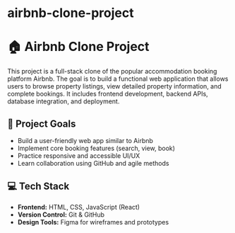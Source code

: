 # airbnb-clone-project
# 🏠 Airbnb Clone Project

This project is a full-stack clone of the popular accommodation booking platform Airbnb. The goal is to build a functional web application that allows users to browse property listings, view detailed property information, and complete bookings. It includes frontend development, backend APIs, database integration, and deployment.

## 🌟 Project Goals

- Build a user-friendly web app similar to Airbnb
- Implement core booking features (search, view, book)
- Practice responsive and accessible UI/UX
- Learn collaboration using GitHub and agile methods

## 💻 Tech Stack

- **Frontend:** HTML, CSS, JavaScript (React)
- **Version Control:** Git & GitHub
- **Design Tools:** Figma for wireframes and prototypes
